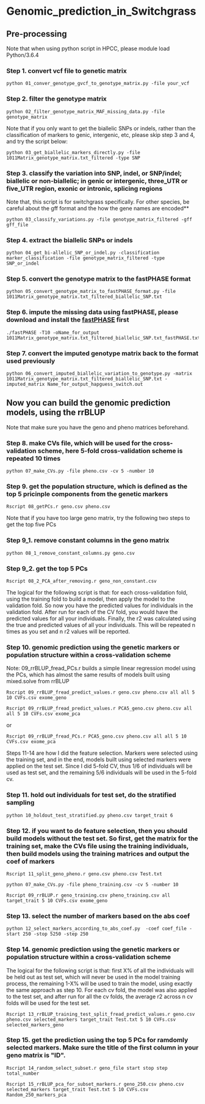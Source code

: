# Genomic_prediction_in_Switchgrass

## Pre-processing
Note that when using python script in HPCC, please module load Python/3.6.4

### Step 1. convert vcf file to genetic matrix

	python 01_conver_genotype_gvcf_to_genotype_matrix.py -file your_vcf
 
### Step 2. filter the genotype matrix

	python 02_filter_genotype_matrix_MAF_missing_data.py -file genotype_matrix
 
Note that if you only want to get the biallelic SNPs or indels, rather than the classification of markers to genic, intergenic, etc, please skip step 3 and 4, and try the script below:

	python 03_get_biallelic_markers_directly.py -file 1011Matrix_genotype_matrix.txt_filtered -type SNP

### Step 3. classify the variation into SNP, indel, or SNP/indel; biallelic or non-biallelic; in genic or intergenic, three_UTR or five_UTR region, exonic or intronic, splicing regions

Note that, this script is for switchgrass specifically. For other species, be careful about the gff format and the how the gene names are encoded**

	python 03_classify_variations.py -file genotype_matrix_filtered -gff gff_file

### Step 4. extract the biallelic SNPs or indels

	python 04_get_bi-allelic_SNP_or_indel.py -classification marker_classification -file genotype_matrix_filtered -type SNP_or_indel

 
### Step 5. convert the genotype matrix to the fastPHASE format

	python 05_convert_genotype_matrix_to_fastPHASE_format.py -file 1011Matrix_genotype_matrix.txt_filtered_biallelic_SNP.txt
 
### Step 6. impute the missing data using fastPHASE, please download and install the [fastPHASE](http://scheet.org/software.html) first

	./fastPHASE -T10 -oName_for_output 1011Matrix_genotype_matrix.txt_filtered_biallelic_SNP.txt_fastPHASE.txt

### Step 7. convert the imputed genotype matrix back to the format used previously

	python 06_convert_imputed_biallelic_variation_to_genotype.py -matrix 1011Matrix_genotype_matrix.txt_filtered_biallelic_SNP.txt -imputed_matrix Name_for_output_hapguess_switch.out
 
 
## Now you can build the genomic prediction models, using the rrBLUP

Note that make sure you have the geno and pheno matrices beforehand.

### Step 8. make CVs file, which will be used for the cross-validation scheme, here 5-fold cross-validation scheme is repeated 10 times

	python 07_make_CVs.py -file pheno.csv -cv 5 -number 10

### Step 9. get the population structure, which is defined as the top 5 pricinple components from the genetic markers

	Rscript 08_getPCs.r geno.csv pheno.csv
 
Note that if you have too large geno matrix, try the following two steps to get the top five PCs

### Step 9_1. remove constant columns in the geno matrix

	python 08_1_remove_constant_columns.py geno.csv
 
### Step 9_2. get the top 5 PCs

	Rscript 08_2_PCA_after_removing.r geno_non_constant.csv

The logical for the following script is that: for each cross-validation fold, using the training fold to build a model, then apply the model to the validation fold. So now you have the predicted values for individuals in the  validation fold. After run for each of the CV fold, you would have the predicted values for all your individuals. Finally, the r2 was calculated using the true and predicted values of all your individuals. This will be repeated n times as you set and n r2 values will be reported.

### Step 10. genomic prediction using the genetic markers or population structure within a cross-validation scheme

Note: 09_rrBLUP_fread_PCs.r builds a simple linear regression model using the PCs, which has almost the same results of models built using mixed.solve from rrBLUP

	Rscript 09_rrBLUP_fread_predict_values.r geno.csv pheno.csv all all 5 10 CVFs.csv exome_geno
	
	Rscript 09_rrBLUP_fread_predict_values.r PCA5_geno.csv pheno.csv all all 5 10 CVFs.csv exome_pca
	
or

	Rscript 09_rrBLUP_fread_PCs.r PCA5_geno.csv pheno.csv all all 5 10 CVFs.csv exome_pca

Steps 11-14 are how I did the feature selection. Markers were selected using the training set, and in the end, models built using selected markers were applied on the test set. Since I did 5-fold CV, thus 1/6 of individuals will be used as test set, and the remaining 5/6 individuals will be used in the 5-fold cv.

### Step 11. hold out individuals for test set, do the stratified sampling

	python 10_holdout_test_stratified.py pheno.csv target_trait 6

### Step 12. if you want to do feature selection, then you should build models without the test set. So first, get the matrix for the training set, make the CVs file using the training individuals, then build models using the training matrices and output the coef of markers

	Rscript 11_split_geno_pheno.r geno.csv pheno.csv Test.txt
	
	python 07_make_CVs.py -file pheno_training.csv -cv 5 -number 10
	
	Rscript 09_rrBLUP.r geno_training.csv pheno_training.csv all target_trait 5 10 CVFs.csv exome_geno

### Step 13. select the number of markers based on the abs coef

	python 12_select_markers_according_to_abs_coef.py  -coef coef_file -start 250 -stop 5250 -step 250

### Step 14. genomic prediction using the genetic markers or population structure within a cross-validation scheme

The logical for the following script is that: first X% of all the individuals will be held out as test set, which will never be used in the model training process, the remaining 1-X% will be used to train the model, using exactly the same approach as step 10. For each cv fold, the model was also applied to the test set, and after run for all the cv folds, the average r2 across n cv folds will be used for the test set. 

	Rscript 13_rrBLUP_training_test_split_fread_predict_values.r geno.csv pheno.csv selected_markers target_trait Test.txt 5 10 CVFs.csv selected_markers_geno

### Step 15. get the prediction using the top 5 PCs for ramdomly selected markers. Make sure the title of the first column in your geno matrix is "ID".

	Rscript 14_random_select_subset.r geno_file start stop step total_number
	
	Rscript 15_rrBLUP_pca_for_subset_markers.r geno_250.csv pheno.csv selected_markers target_trait Test.txt 5 10 CVFs.csv Random_250_markers_pca
 
